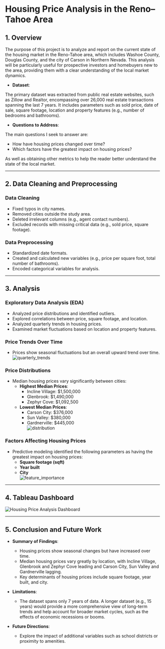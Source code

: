 # Housing Price Analysis in the Reno–Tahoe Area

## 1. Overview
The purpose of this project is to analyze and report on the current state of the housing market in the Reno-Tahoe area, which includes Washoe County, Douglas County, and the city of Carson in Northern Nevada. This analysis will be particularly useful for prospective investors and homebuyers new to the area, providing them with a clear understanding of the local market dynamics.

- **Dataset**:

The primary dataset was extracted from public real estate websites, such as Zillow and Realtor, encompassing over 26,000 real estate transactions spanning the last 7 years. It includes parameters such as sold price, date of sale, square footage, location and property features (e.g., number of bedrooms and bathrooms). 

- **Questions to Address**:
 
The main questions I seek to answer are:

* How have housing prices changed over time?
* Which factors have the greatest impact on housing prices?

As well as obtaining other metrics to help the reader better understand the state of the local market. 

---

## 2. Data Cleaning and Preprocessing

### Data Cleaning
- Fixed typos in city names.
- Removed cities outside the study area. 
- Deleted irrelevant columns (e.g., agent contact numbers).
- Excluded records with missing critical data (e.g., sold price, square footage).

### Data Preprocessing
- Standardized date formats.
- Created and calculated new variables (e.g., price per square foot, total number of bathrooms).
- Encoded categorical variables for analysis.

---

## 3. Analysis

### Exploratory Data Analysis (EDA)
- Analyzed price distributions and identified outliers.
- Explored correlations between price, square footage, and location.
- Analyzed quarterly trends in housing prices.
- Examined market fluctuations based on location and property features.

### Price Trends Over Time
- Prices show seasonal fluctuations but an overall upward trend over time.  
![quarterly_trends](https://github.com/user-attachments/assets/83feb46c-0bd2-4d51-8dc2-fabd3b93f6c1)

### Price Distributions
- Median housing prices vary significantly between cities:  
  - **Highest Median Prices**:  
    - Incline Village: $1,500,000  
    - Glenbrook: $1,490,000  
    - Zephyr Cove: $1,092,500  
  - **Lowest Median Prices**:  
    - Carson City: $376,000  
    - Sun Valley: $380,000  
    - Gardnerville: $445,000  
![distribution](https://github.com/user-attachments/assets/fcbddcb8-618b-4cc2-af4a-24729128fc7e)


### Factors Affecting Housing Prices
- Predictive modeling identified the following parameters as having the greatest impact on housing prices:  
  - **Square footage (sqft)**  
  - **Year built**  
  - **City**  
![feature_importance](https://github.com/user-attachments/assets/7f40b80a-5812-478b-b9f8-f24ab8737f85)

---

## 4. Tableau Dashboard
![Housing Price Analysis Dashboard](https://github.com/user-attachments/assets/19fefe97-6f01-42ce-9329-76a77a9bcbef)

---

## 5. Conclusion and Future Work
- **Summary of Findings**:  
  - Housing prices show seasonal changes but have increased over time.  
  - Median housing prices vary greatly by location, with Incline Village, Glenbrook and Zephyr Cove leading and Carson City, Sun Valley and Gardnerville lagging.  
  - Key determinants of housing prices include square footage, year built, and city.

- **Limitations**:  
  - The dataset spans only 7 years of data. A longer dataset (e.g., 15 years) would provide a more comprehensive view of long-term trends and help account for broader market cycles, such as the effects of economic recessions or booms.

- **Future Directions**:  
  - Explore the impact of additional variables such as school districts or proximity to amenities.  
